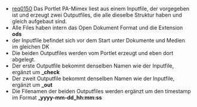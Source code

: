 * [req0150](https://github.com/PolitAktiv/politaktiv-requirements/tree/master/de/requirements/req0150.md) 
Das Portlet PA-Mimex liest aus einem Inputfile, der vorgegeben ist und erzeugt zwei Outputfiles, die alle dieselbe Struktur haben und gleich aufgebaut sind.
 * Alle Files haben intern das Open Dokument Format und die Extension **ods**
 * der Inputfile befindet sich vor dem Start unter Dokumente und Medien im gleichen DK 
 * Die beiden Outputfiles werden vom Portlet erzeugt und eben dort abgelegt.
 * Der erste Outputfile bekommt denselben Namen wie der Inputfile, ergänzt um **_check**
 * Der zweit Outputfile bekommt denselben Namen wie der Inputfile, ergänzt um **_out**
 * Die Filenamen der beiden Outputfiles werden ergänzt um den timestamp im Format **_yyyy-mm-dd_hh:mm:ss**
  
 

